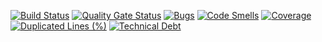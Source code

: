 [![Build Status](https://travis-ci.com/mballoni/toggle-boot.svg?branch=master)](https://travis-ci.com/mballoni/toggle-boot)
[![Quality Gate Status](https://sonarcloud.io/api/project_badges/measure?project=br.com.mballoni%3Atoggle-boot%3Atoggle-boot-core&metric=alert_status)](https://sonarcloud.io/dashboard?id=br.com.mballoni%3Atoggle-boot%3Atoggle-boot-core)
[![Bugs](https://sonarcloud.io/api/project_badges/measure?project=br.com.mballoni%3Atoggle-boot%3Atoggle-boot-core&metric=bugs)](https://sonarcloud.io/dashboard?id=br.com.mballoni%3Atoggle-boot%3Atoggle-boot-core)
[![Code Smells](https://sonarcloud.io/api/project_badges/measure?project=br.com.mballoni%3Atoggle-boot%3Atoggle-boot-core&metric=code_smells)](https://sonarcloud.io/dashboard?id=br.com.mballoni%3Atoggle-boot%3Atoggle-boot-core)
[![Coverage](https://sonarcloud.io/api/project_badges/measure?project=br.com.mballoni%3Atoggle-boot%3Atoggle-boot-core&metric=coverage)](https://sonarcloud.io/dashboard?id=br.com.mballoni%3Atoggle-boot%3Atoggle-boot-core)
[![Duplicated Lines (%)](https://sonarcloud.io/api/project_badges/measure?project=br.com.mballoni%3Atoggle-boot%3Atoggle-boot-core&metric=duplicated_lines_density)](https://sonarcloud.io/dashboard?id=br.com.mballoni%3Atoggle-boot%3Atoggle-boot-core)
[![Technical Debt](https://sonarcloud.io/api/project_badges/measure?project=br.com.mballoni%3Atoggle-boot%3Atoggle-boot-core&metric=sqale_index)](https://sonarcloud.io/dashboard?id=br.com.mballoni%3Atoggle-boot%3Atoggle-boot-core)
